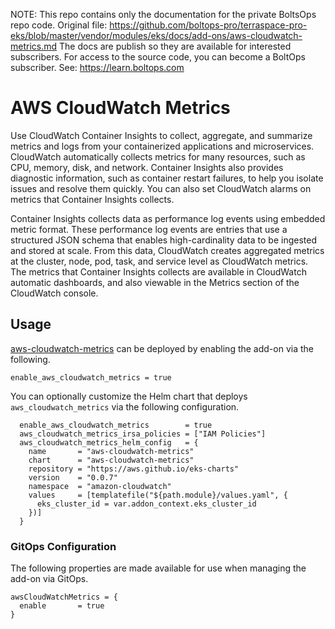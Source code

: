 <!-- note marker start -->
NOTE: This repo contains only the documentation for the private BoltsOps repo code.
Original file: https://github.com/boltops-pro/terraspace-pro-eks/blob/master/vendor/modules/eks/docs/add-ons/aws-cloudwatch-metrics.md
The docs are publish so they are available for interested subscribers.
For access to the source code, you can become a BoltOps subscriber.
See: https://learn.boltops.com

<!-- note marker end -->

# AWS CloudWatch Metrics

Use CloudWatch Container Insights to collect, aggregate, and summarize metrics and logs from your containerized applications and microservices. CloudWatch automatically collects metrics for many resources, such as CPU, memory, disk, and network. Container Insights also provides diagnostic information, such as container restart failures, to help you isolate issues and resolve them quickly. You can also set CloudWatch alarms on metrics that Container Insights collects.

Container Insights collects data as performance log events using embedded metric format. These performance log events are entries that use a structured JSON schema that enables high-cardinality data to be ingested and stored at scale. From this data, CloudWatch creates aggregated metrics at the cluster, node, pod, task, and service level as CloudWatch metrics. The metrics that Container Insights collects are available in CloudWatch automatic dashboards, and also viewable in the Metrics section of the CloudWatch console.

## Usage

[aws-cloudwatch-metrics](https://github.com/aws-ia/terraform-aws-eks-blueprints/tree/main/modules/kubernetes-addons/aws-cloudwatch-metrics) can be deployed by enabling the add-on via the following.

```hcl
enable_aws_cloudwatch_metrics = true
```

You can optionally customize the Helm chart that deploys `aws_cloudwatch_metrics` via the following configuration.

```hcl
  enable_aws_cloudwatch_metrics        = true
  aws_cloudwatch_metrics_irsa_policies = ["IAM Policies"]
  aws_cloudwatch_metrics_helm_config   = {
    name       = "aws-cloudwatch-metrics"
    chart      = "aws-cloudwatch-metrics"
    repository = "https://aws.github.io/eks-charts"
    version    = "0.0.7"
    namespace  = "amazon-cloudwatch"
    values     = [templatefile("${path.module}/values.yaml", {
      eks_cluster_id = var.addon_context.eks_cluster_id
    })]
  }
```

### GitOps Configuration

The following properties are made available for use when managing the add-on via GitOps.

```hcl
awsCloudWatchMetrics = {
  enable       = true
}
```
